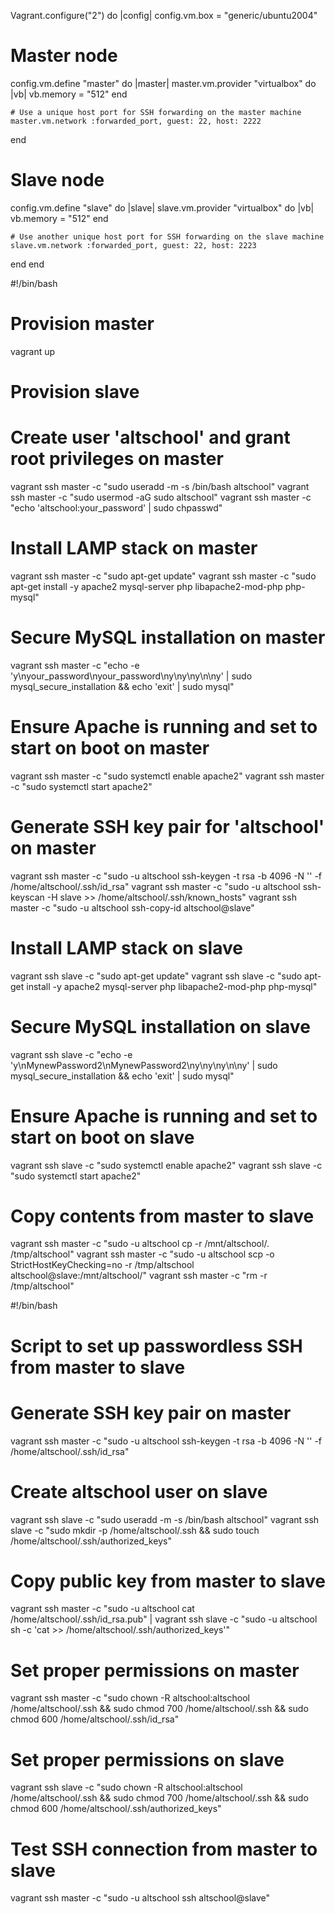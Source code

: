 Vagrant.configure("2") do |config|
  config.vm.box = "generic/ubuntu2004"

  # Master node
  config.vm.define "master" do |master|
    master.vm.provider "virtualbox" do |vb|
      vb.memory = "512"
    end

    # Use a unique host port for SSH forwarding on the master machine
    master.vm.network :forwarded_port, guest: 22, host: 2222
  end

  # Slave node
  config.vm.define "slave" do |slave|
    slave.vm.provider "virtualbox" do |vb|
      vb.memory = "512"
    end

    # Use another unique host port for SSH forwarding on the slave machine
    slave.vm.network :forwarded_port, guest: 22, host: 2223
  end
end




#!/bin/bash

# Provision master
vagrant up

# Provision slave

# Create user 'altschool' and grant root privileges on master
vagrant ssh master -c "sudo useradd -m -s /bin/bash altschool"
vagrant ssh master -c "sudo usermod -aG sudo altschool"
vagrant ssh master -c "echo 'altschool:your_password' | sudo chpasswd"


# Install LAMP stack on master
vagrant ssh master -c "sudo apt-get update"
vagrant ssh master -c "sudo apt-get install -y apache2 mysql-server php libapache2-mod-php php-mysql"

# Secure MySQL installation on master
vagrant ssh master -c  "echo -e 'y\nyour_password\nyour_password\ny\ny\ny\n\ny' | sudo mysql_secure_installation && echo 'exit' | sudo mysql"


# Ensure Apache is running and set to start on boot on master
vagrant ssh master -c "sudo systemctl enable apache2"
vagrant ssh master -c "sudo systemctl start apache2"

# Generate SSH key pair for 'altschool' on master
vagrant ssh master -c "sudo -u altschool ssh-keygen -t rsa -b 4096 -N '' -f /home/altschool/.ssh/id_rsa"
vagrant ssh master -c "sudo -u altschool ssh-keyscan -H slave >> /home/altschool/.ssh/known_hosts"
vagrant ssh master -c "sudo -u altschool ssh-copy-id altschool@slave"

# Install LAMP stack on slave
vagrant ssh slave -c "sudo apt-get update"
vagrant ssh slave -c "sudo apt-get install -y apache2 mysql-server php libapache2-mod-php php-mysql"

# Secure MySQL installation on slave
vagrant ssh slave -c "echo -e 'y\nMynewPassword2\nMynewPassword2\ny\ny\ny\n\ny' | sudo mysql_secure_installation && echo 'exit' | sudo mysql"

# Ensure Apache is running and set to start on boot on slave
vagrant ssh slave -c "sudo systemctl enable apache2"
vagrant ssh slave -c "sudo systemctl start apache2"

# Copy contents from master to slave
vagrant ssh master -c "sudo -u altschool cp -r /mnt/altschool/. /tmp/altschool"
vagrant ssh master -c "sudo -u altschool scp -o StrictHostKeyChecking=no -r /tmp/altschool altschool@slave:/mnt/altschool/"
vagrant ssh master -c "rm -r /tmp/altschool"







#!/bin/bash

# Script to set up passwordless SSH from master to slave

# Generate SSH key pair on master
vagrant ssh master -c "sudo -u altschool ssh-keygen -t rsa -b 4096 -N '' -f /home/altschool/.ssh/id_rsa"

# Create altschool user on slave
vagrant ssh slave -c "sudo useradd -m -s /bin/bash altschool"
vagrant ssh slave -c "sudo mkdir -p /home/altschool/.ssh && sudo touch /home/altschool/.ssh/authorized_keys"

# Copy public key from master to slave
vagrant ssh master -c "sudo -u altschool cat /home/altschool/.ssh/id_rsa.pub" | vagrant ssh slave -c "sudo -u altschool sh -c 'cat >> /home/altschool/.ssh/authorized_keys'"

# Set proper permissions on master
vagrant ssh master -c "sudo chown -R altschool:altschool /home/altschool/.ssh && sudo chmod 700 /home/altschool/.ssh && sudo chmod 600 /home/altschool/.ssh/id_rsa"

# Set proper permissions on slave
vagrant ssh slave -c "sudo chown -R altschool:altschool /home/altschool/.ssh && sudo chmod 700 /home/altschool/.ssh && sudo chmod 600 /home/altschool/.ssh/authorized_keys"

# Test SSH connection from master to slave
vagrant ssh master -c "sudo -u altschool ssh altschool@slave"

